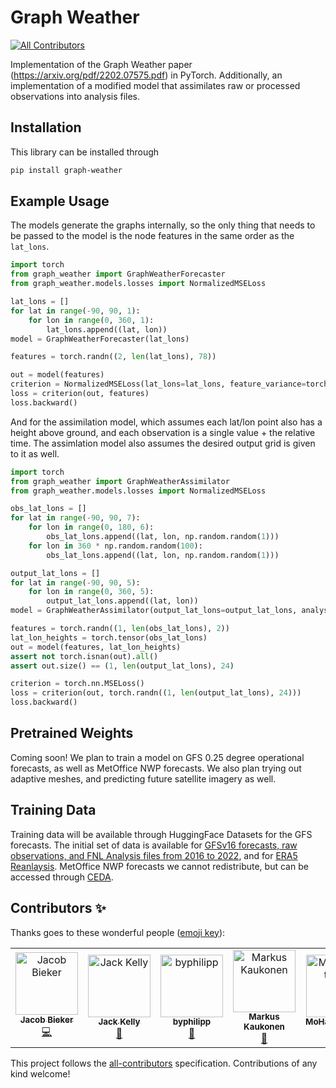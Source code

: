 # Graph Weather
<!-- ALL-CONTRIBUTORS-BADGE:START - Do not remove or modify this section -->
[![All Contributors](https://img.shields.io/badge/all_contributors-6-orange.svg?style=flat-square)](#contributors-)
<!-- ALL-CONTRIBUTORS-BADGE:END -->
Implementation of the Graph Weather paper (https://arxiv.org/pdf/2202.07575.pdf) in PyTorch. Additionally, an implementation
of a modified model that assimilates raw or processed observations into analysis files.


## Installation

This library can be installed through

```bash
pip install graph-weather
```

## Example Usage

The models generate the graphs internally, so the only thing that needs to be passed to the model is the node features
in the same order as the ```lat_lons```.

```python
import torch
from graph_weather import GraphWeatherForecaster
from graph_weather.models.losses import NormalizedMSELoss

lat_lons = []
for lat in range(-90, 90, 1):
    for lon in range(0, 360, 1):
        lat_lons.append((lat, lon))
model = GraphWeatherForecaster(lat_lons)

features = torch.randn((2, len(lat_lons), 78))

out = model(features)
criterion = NormalizedMSELoss(lat_lons=lat_lons, feature_variance=torch.randn((78,)))
loss = criterion(out, features)
loss.backward()
```

And for the assimilation model, which assumes each lat/lon point also has a height above ground, and each observation
is a single value + the relative time. The assimlation model also assumes the desired output grid is given to it as
well.

```python
import torch
from graph_weather import GraphWeatherAssimilator
from graph_weather.models.losses import NormalizedMSELoss

obs_lat_lons = []
for lat in range(-90, 90, 7):
    for lon in range(0, 180, 6):
        obs_lat_lons.append((lat, lon, np.random.random(1)))
    for lon in 360 * np.random.random(100):
        obs_lat_lons.append((lat, lon, np.random.random(1)))

output_lat_lons = []
for lat in range(-90, 90, 5):
    for lon in range(0, 360, 5):
        output_lat_lons.append((lat, lon))
model = GraphWeatherAssimilator(output_lat_lons=output_lat_lons, analysis_dim=24)

features = torch.randn((1, len(obs_lat_lons), 2))
lat_lon_heights = torch.tensor(obs_lat_lons)
out = model(features, lat_lon_heights)
assert not torch.isnan(out).all()
assert out.size() == (1, len(output_lat_lons), 24)

criterion = torch.nn.MSELoss()
loss = criterion(out, torch.randn((1, len(output_lat_lons), 24)))
loss.backward()
```

## Pretrained Weights
Coming soon! We plan to train a model on GFS 0.25 degree operational forecasts, as well as MetOffice NWP forecasts.
We also plan trying out adaptive meshes, and predicting future satellite imagery as well.

## Training Data
Training data will be available through HuggingFace Datasets for the GFS forecasts. The initial set of data is available for [GFSv16 forecasts, raw observations, and FNL Analysis files from 2016 to 2022](https://huggingface.co/datasets/openclimatefix/gfs-reforecast), and for [ERA5 Reanlaysis](https://huggingface.co/datasets/openclimatefix/era5). MetOffice NWP forecasts we cannot
redistribute, but can be accessed through [CEDA](https://data.ceda.ac.uk/).

## Contributors ✨

Thanks goes to these wonderful people ([emoji key](https://allcontributors.org/docs/en/emoji-key)):

<!-- ALL-CONTRIBUTORS-LIST:START - Do not remove or modify this section -->
<!-- prettier-ignore-start -->
<!-- markdownlint-disable -->
<table>
  <tbody>
    <tr>
      <td align="center"><a href="https://www.jacobbieker.com"><img src="https://avatars.githubusercontent.com/u/7170359?v=4?s=100" width="100px;" alt="Jacob Bieker"/><br /><sub><b>Jacob Bieker</b></sub></a><br /><a href="https://github.com/openclimatefix/graph_weather/commits?author=jacobbieker" title="Code">💻</a></td>
      <td align="center"><a href="http://jack-kelly.com"><img src="https://avatars.githubusercontent.com/u/460756?v=4?s=100" width="100px;" alt="Jack Kelly"/><br /><sub><b>Jack Kelly</b></sub></a><br /><a href="#ideas-JackKelly" title="Ideas, Planning, & Feedback">🤔</a></td>
      <td align="center"><a href="https://github.com/byphilipp"><img src="https://avatars.githubusercontent.com/u/59995258?v=4?s=100" width="100px;" alt="byphilipp"/><br /><sub><b>byphilipp</b></sub></a><br /><a href="#ideas-byphilipp" title="Ideas, Planning, & Feedback">🤔</a></td>
      <td align="center"><a href="http://iki.fi/markus.kaukonen"><img src="https://avatars.githubusercontent.com/u/6195764?v=4?s=100" width="100px;" alt="Markus Kaukonen"/><br /><sub><b>Markus Kaukonen</b></sub></a><br /><a href="#question-paapu88" title="Answering Questions">💬</a></td>
      <td align="center"><a href="https://github.com/MoHawastaken"><img src="https://avatars.githubusercontent.com/u/55447473?v=4?s=100" width="100px;" alt="MoHawastaken"/><br /><sub><b>MoHawastaken</b></sub></a><br /><a href="https://github.com/openclimatefix/graph_weather/issues?q=author%3AMoHawastaken" title="Bug reports">🐛</a></td>
      <td align="center"><a href="http://www.ecmwf.int"><img src="https://avatars.githubusercontent.com/u/47196359?v=4?s=100" width="100px;" alt="Mihai"/><br /><sub><b>Mihai</b></sub></a><br /><a href="#question-mishooax" title="Answering Questions">💬</a></td>
    </tr>
  </tbody>
</table>

<!-- markdownlint-restore -->
<!-- prettier-ignore-end -->

<!-- ALL-CONTRIBUTORS-LIST:END -->

This project follows the [all-contributors](https://github.com/all-contributors/all-contributors) specification. Contributions of any kind welcome!